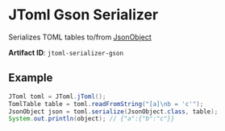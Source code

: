 # JToml Gson Serializer
Serializes TOML tables to/from
[JsonObject](https://javadoc.io/doc/com.google.code.gson/gson/latest/com.google.gson/com/google/gson/JsonObject.html)

**Artifact ID**: ``jtoml-serializer-gson``

## Example
```java
JToml toml = JToml.jToml();
TomlTable table = toml.readFromString("[a]\nb = 'c'");
JsonObject json = toml.serialize(JsonObject.class, table);
System.out.println(object); // {"a":{"b":"c"}}
```
